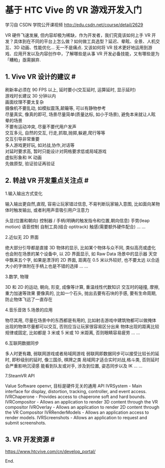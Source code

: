 # 基于 HTC Vive 的 VR 游戏开发入门

学习自 CSDN 学院公开课视频 <http://edu.csdn.net/course/detail/2629>

VR 硬件飞速发展, 但内容却极为稀缺，作为开发者，我们究竟该如何上手 VR 开发？具体到在不同的平台上怎么做？如何做工具选型？延迟、晕眩、全景、人机交互、3D 动画、性能优化... 无一不是痛点. 又该如何将 VR 技术更好地运用到游戏、应用开发以及内容创作中，了解哪些是从事 VR 开发必备技能，又有哪些是为「糟粕」亟需摒弃.

## 1. Vive VR 设计的建议 # #

刷新率必须在 90 FPS 以上, 延时要小(交互延时, 运算延时, 显示延时)  
游戏时长建议 30 分钟以内  
画面纹理不要太复杂  
摄像机不要乱动, 如模拟震荡,颠簸等, 可以有静物参考  
尽量真实, 像真的即可, 场景尽量简单(质量达标, 如小于场景), 避免本来就让人眩晕的场景  
不要有运动冲突, 尽量不要代用户发声  
交互多元, 自然的交互, 行走,抓取,抛掷,躲避,爬行等等  
交互引导非常重要  
多人游戏更好玩, 如对战,协作,对话等  
对延时要求高, 暂时只能设计对网格要求低或局域游戏  
虚拟形象和 IK 动画  
先做原型, 验证验证再验证  

## 2. 转战 VR 开发重点关注点 # #

1.输入输出方式变化

输入输出更自然,直观, 容易让玩家错过信息, 不易判断玩家输入意图, 比如面向某物体时触发输出, 或者利用声音吸引用户注意力

头显(位置和朝向)
控制器 / 手柄(明确的触发指令和位置,朝向信息)
手势(leap motion)
语音控制
自制工具(结合 optitrack)
触感(需要额外硬件配合)
... ...

2.近似无 2D 界面

绝大部分引导都是直接 3D 物体的显示, 比如某个物体与众不同, 类似高亮或虚化
也会附在场景的某个设备中, 以 2D 界面显示, 如 Raw Data 场景中的显示器
天空中飘来五个字, 如果是漂浮的 2D 界面, 距离在 0.5 米以外较好, 也不要太远
以合适大小的字体附在手柄上也是不错的选择
... ...

3.数学, 物理

3D 和 2D 的运动, 朝向, 形变, 成像等计算, 重温线性代数知识
交互时的碰撞, 摩擦, 重力加速等效果
要像真的, 比如一个石头, 抛出去要有石块的手感, 要有生命周期, 防止物体飞远了一直存在

4.音乐音效
5.场景的应用

物尽其用, 尽量在场景中的东西都是有用的, 比如射击游戏中建筑物都可以做掩体
出现的物体尽量都可以交互, 否则应当让玩家很容易区分出来
物体出现的距离比较规律或固定, 比如都是 3 米或 5 米或 10 米距离, 否则眼睛容易疲劳
... ...

6.互联网数据同步

多人时更有趣, 弱联网游戏或者局域网游戏
弱联网即数据同步可以接受比较长的延时, 即秒级别的延时, 像三国杀, 棋牌之类
局域网才适合实时对战,格斗类, 否则延时会严重影响沉浸感
能看到队友或对手, 涉及到位置, 姿态同步以及 IK
... ...

7.SteamVR API

Value Software openvr, 目标是硬件无关的通用 API
IVRSystem - Main interface for display, distortion, tracking, controller, and event access.
IVRChaperone - Provides access to chaperone soft and hard bounds.
IVRCompositor - Allows an application to render 3D content through the VR compositor
IVROverlay - Allows an application to render 2D content through the VR Compositor
IVRRenderModels - Allows an application access to render models.
IVRScreenshots - Allows an application to request and submit screenshots.

## 3. VR 开发资源 # #

<https://www.htcvive.com/cn/develop_portal/>


End.
